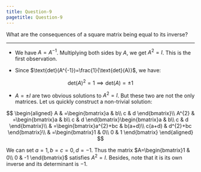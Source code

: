 ```yaml
---
title: Question-9
pagetitle: Question-9
---
```


What are the consequences of a square matrix being equal to its inverse?

------------------------------------------------------------------------

-   We have $A=A^{-1}$. Multiplying both sides by $A$, we get $A^{2}=I$. This is the first observation.

-   Since $\text{det}(A^{-1})=\frac{1}{\text{det}(A)}$, we have:

$$
\text{det}(A)^{2}=1\implies\text{det}(A)=\pm1
$$


-   $A=\pm I$ are two obvious solutions to $A^{2}=I$. But these two are not the only matrices. Let us quickly construct a non-trivial solution:

$$
\begin{aligned}
A & =\begin{bmatrix}a & b\\
c & d
\end{bmatrix}\\
A^{2} & =\begin{bmatrix}a & b\\
c & d
\end{bmatrix}\begin{bmatrix}a & b\\
c & d
\end{bmatrix}\\
 & =\begin{bmatrix}a^{2}+bc & b(a+d)\\
c(a+d) & d^{2}+bc
\end{bmatrix}\\
 & =\begin{bmatrix}1 & 0\\
0 & 1
\end{bmatrix}
\end{aligned}
$$


We can set $a=1,b=c=0,d=-1$. Thus the matrix $A=\begin{bmatrix}1 & 0\\
0 & -1
\end{bmatrix}$ satisfies $A^{2}=I$. Besides, note that it is its own inverse and its determinant is $-1$.
